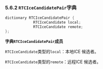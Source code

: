 ### 5.6.2 `RTCIceCandidatePair`字典

```java
dictionary RTCIceCandidatePair {
             RTCIceCandidate local;
             RTCIceCandidate remote;
};
```

**字典`RTCIceCandidatePair`成员**

`RTCIceCandidate`类型的`local`：本地ICE 候选者。

`RTCIceCandidate`类型的`remote`：远程ICE 候选者。
